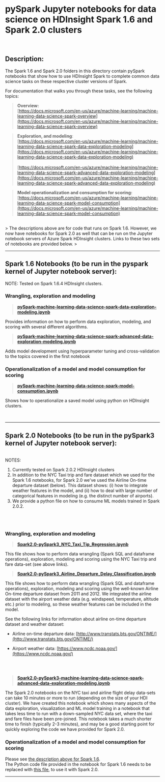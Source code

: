 # pySpark Jupyter notebooks for data science on HDInsight Spark 1.6 and Spark 2.0 clusters
<br>

## Description:
The Spark 1.6 and Spark 2.0 folders in this directory contain pySpark notebooks that show how to use HDInsight Spark to complete common data science tasks on these respective cluster versions of Spark.

For documentation that walks you through these tasks, see the following topics: 


>**Overview:** <br>
[https://docs.microsoft.com/en-us/azure/machine-learning/machine-learning-data-science-spark-overview](https://docs.microsoft.com/en-us/azure/machine-learning/machine-learning-data-science-spark-overview)

>**Exploration, and modeling**: <br>
[https://docs.microsoft.com/en-us/azure/machine-learning/machine-learning-data-science-spark-data-exploration-modeling](https://docs.microsoft.com/en-us/azure/machine-learning/machine-learning-data-science-spark-data-exploration-modeling)<br><br>
[https://docs.microsoft.com/en-us/azure/machine-learning/machine-learning-data-science-spark-advanced-data-exploration-modeling](https://docs.microsoft.com/en-us/azure/machine-learning/machine-learning-data-science-spark-advanced-data-exploration-modeling)

>**Model operationalization and consumption for scoring:** <br>
[https://docs.microsoft.com/en-us/azure/machine-learning/machine-learning-data-science-spark-model-consumption](https://docs.microsoft.com/en-us/azure/machine-learning/machine-learning-data-science-spark-model-consumption)

<br>
> The descriptions above are for code that runs on Spark 1.6. However, we now have notebooks for Spark 2.0 as well that can be run on the Jupyter notebook servers of Azure Spark HDInsight clusters. Links to these two sets of notebooks are provided below.
> 
<br>

------------------------------------------------------------------------------------------------------------
## Spark 1.6 Notebooks (to be run in the pyspark kernel of Jupyter notebook server): ##

NOTE: Tested on Spark 1.6.4 HDInsight clusters.

### Wrangling, exploration and modeling

> **[pySpark-machine-learning-data-science-spark-data-exploration-modeling.ipynb](https://github.com/Azure/Azure-MachineLearning-DataScience/blob/master/Misc/Spark/pySpark/Spark1.6/pySpark-machine-learning-data-science-spark-data-exploration-modeling.ipynb)**

Provides information on how to perform data exploration, modeling, and scoring with several different algorithms.
<br>


> **[pySpark-machine-learning-data-science-spark-advanced-data-exploration-modeling.ipynb](https://github.com/Azure/Azure-MachineLearning-DataScience/blob/master/Misc/Spark/Spark1.6/pySpark/pySpark-machine-learning-data-science-spark-advanced-data-exploration-modeling.ipynb)**

Adds model development using hyperparameter tuning and cross-validation to the topics covered in the first notebook
<br>

### Operationalization of a model and model consumption for scoring

> **[pySpark-machine-learning-data-science-spark-model-consumption.ipynb](https://github.com/Azure/Azure-MachineLearning-DataScience/blob/master/Misc/Spark/pySpark/Spark1.6/pySpark-machine-learning-data-science-spark-model-consumption.ipynb)**

Shows how to operationalize a saved model using python on HDInsight clusters.

<br>

--------------------------------------------------------------------------------------------------------------------
## Spark 2.0 Notebooks (to be run in the pySpark3 kernel of Jupyter notebook server):

<br>
NOTES: 

1. Currently tested on Spark 2.0.2 HDInsight clusters
2. In addition to the NYC Taxi trip and fare dataset which we used for the Spark 1.6 notebooks, for Spark 2.0 we've used the Airline On-time departure dataset (below). This dataset shows: (i) how to integrate weather features in the model, and (ii) how to deal with large number of categorical features in modeling (e.g. the distinct number of airports).
3. We provide a python file on how to consume ML models trained in Spark 2.0.2.
<br>
<br>

### Wrangling, exploration and modeling

> **[Spark2.0-pySpark3_NYC_Taxi_Tip_Regression.ipynb](https://github.com/Azure/Azure-MachineLearning-DataScience/blob/master/Misc/Spark/pySpark/Spark2.0/Spark2.0_pySpark3_NYC_Taxi_Tip_Regression.ipynb)**

This file shows how to perform data wrangling (Spark SQL and dataframe operations), exploration, modeling and scoring using the NYC Taxi trip and fare data-set (see above links).

> **[Spark2.0-pySpark3_Airline_Departure_Delay_Classification.ipynb](https://github.com/Azure/Azure-MachineLearning-DataScience/blob/master/Misc/Spark/pySpark/Spark2.0/Spark2.0_pySpark3_Airline_Departure_Delay_Classification.ipynb)**

This file shows how to perform data wrangling (Spark SQL and dataframe operations), exploration, modeling and scoring using the well-known Airline On-time departure dataset from 2011 and 2012. We integrated the airline dataset with the airport weather data (e.g. windspeed, temperature, altitude etc.) prior to modeling, so these weather features can be included in the model.

See the following links for information about airline on-time departure dataset and weather dataset:

- Airline on-time departure data: [http://www.transtats.bts.gov/ONTIME/](http://www.transtats.bts.gov/ONTIME/)


- Airport weather data: [https://www.ncdc.noaa.gov/](https://www.ncdc.noaa.gov/) 
<br>
<br>

> **[Spark2.0-pySpark3-machine-learning-data-science-spark-advanced-data-exploration-modeling.ipynb](https://github.com/Azure/Azure-MachineLearning-DataScience/blob/master/Misc/Spark/pySpark/Spark2.0/Spark2.0-pySpark3-machine-learning-data-science-spark-advanced-data-exploration-modeling.ipynb)**

The Spark 2.0 notebooks on the NYC taxi and airline flight delay data-sets can take 10 minutes or more to run (depending on the size of your HDI cluster). We have created this notebook which shows many aspects of the data exploration, visualization and ML model training in a notebook that takes less time to run with a down-sampled NYC data set, where the taxi and fare files have been pre-joined. This notebook takes a much shorter time to finish (typically 2-3 minutes), and may be a good starting point for quickly exploring the code we have provided for Spark 2.0.


### Operationalization of a model and model consumption for scoring

Please see [the description above for Spark 1.6](https://github.com/Azure/Azure-MachineLearning-DataScience/blob/master/Misc/Spark/pySpark/Spark1.6/pySpark-machine-learning-data-science-spark-model-consumption.ipynb).
<br> 
The Python code file provided in the notebook for Spark 1.6 needs to be replaced with [this file](https://github.com/Azure/Azure-MachineLearning-DataScience/blob/master/Misc/Spark/Python/Spark2.0_ConsumeRFCV_NYCReg.py), to use it with Spark 2.0.
<br>

 
--------------------------------------------------------------------------------------------------------------------